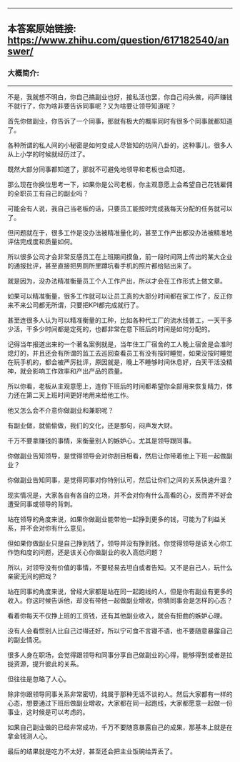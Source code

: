 ----------------------------------------
## 本答案原始链接: https://www.zhihu.com/question/617182540/answer/
### 大概简介: 
----------------------------------------
不是，我就想不明白，你自己搞副业也好，接私活也罢，你自己闷头做，闷声赚钱不就行了，你为啥非要告诉同事呢？又为啥要让领导知道呢？

首先你做副业，你告诉了一个同事，那就有极大的概率同时有很多个同事就都知道了。

各种所谓的私人间的小秘密是如何变成人尽皆知的坊间八卦的，这种事儿，很多人从上小学的时候就经历过了。

既然大部分同事都知道了，那就不可避免地领导和老板也会知道。

那么现在你换位思考一下，如果你是公司老板，你主观意愿上会希望自己花钱雇佣的全职员工有自己的副业吗？

可能会有人说，我自己当老板的话，只要员工能按时完成我每天分配的任务就可以了。

但问题就在于，很多工作是没办法被精准量化的，甚至工作产出都没办法被精准地评估完成度和质量如何。

所以很多公司才会非常反感员工在上班期间摸鱼，前一段时间网上传出的某大企业的通报批评，甚至直接把男厕所里蹲坑看手机的照片都给贴出来了。

就是因为，没办法精准衡量员工个人工作产出，所以才会在工作形式上做文章。

如果可以精准衡量，很多工作就可以让员工真的大部分时间都在家工作了，反正你来不来公司都无所谓，只要把KPI都完成就行了。

甚至连很多人认为可以精准衡量的工种，比如各种代工厂的流水线普工，一天干多少活，干多少时间都是定死的，也都非常在意下班后的时间是如何分配的。

记得当年报道出来的一个著名案例就是，当年住工厂宿舍的工人晚上宿舍是会准时熄灯的，并且还会有所谓的监工去巡回查看员工有没有按时睡觉，如果没按时睡觉在玩手机的，都会被严厉批评，原因就是，晚上不睡够时间休息好，白天干活没精神，就会影响工作效率和产出产品的质量。

所以你看，老板从主观意愿上，连你下班后的时间都希望你全部用来恢复精力，体力还在第二天上班时间更好地用来给他工作。

他又怎么会不介意你做副业和兼职呢？

有副业做，就偷偷做，我们的文化，还是那句，闷声发大财。



千万不要拿赚钱的事情，来衡量别人的嫉妒心，尤其是领导跟同事。

你做副业告知领导，是觉得领导会对你刮目相看，然后让你带着他上下班一起做副业？

你做副业告知同事，是觉得同事对你特别认可，然后让你们之间的关系快速升温？

现实情况是，大家各自有各自的立场，并不会对你有什么高看的心，反而弄不好会遭受同事或领导的背刺。

站在领导的角度来说，如果你做副业能带他一起挣到更多的钱，可能为了利益关系，并不会对你有什么意见。

但如果你做副业只是自己挣到钱了，领导并没有挣到钱。你觉得领导是该关心你工作饱和度的问题，还是该关心你做副业的收入高低问题？

所以，对领导没有价值的事情，不要轻易去坦白或者告知。又不是自己人，玩什么亲密无间的把戏？

站在同事的角度来说，曾经大家都是站在同一起跑线的人，但是你有副业有更多的收入。你这时候告诉他，却没有带他一起做副业增收，你猜同事会是怎样的心态？

看着你每天不仅挣上班的工资钱，还有其他副业收入，就会有扭曲的嫉妒心理。

没有人会看惯别人比自己过得还好，所以宁可食不言寝不语，也不要随意暴露自己的副业情况。

很多人身在职场，会觉得跟领导和同事分享自己做副业的心得，能够得到或者是拉拢资源，提升彼此的关系。

但往往是忽略了人心。

除非你跟领导同事关系非常密切，纯属于那种无话不谈的人。然后大家都有一样的心态，想要通过下班后做副业增收，大家都在同一起跑线，大家都愿意一起做一份事业，这时候是可以考虑的。

如果自己副业做的已经非常成功，千万不要随意暴露自己的成果，那基本上就是在拿金钱测人心。

最后的结果就是吃力不太好，甚至还会把主业饭碗给弄丢了。